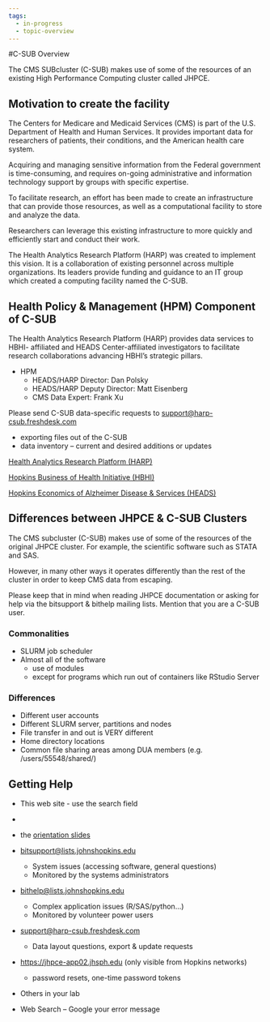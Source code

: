 ```yaml
---
tags:
  - in-progress
  - topic-overview
---
```


#C-SUB Overview

The CMS SUBcluster (C-SUB) makes use of some of the resources of an existing High Performance Computing cluster called JHPCE.

## Motivation to create the facility

The Centers for Medicare and Medicaid Services (CMS) is part of the U.S. Department of Health and Human Services. It provides important data for researchers of patients, their conditions, and the American health care system.

Acquiring and managing sensitive information from the Federal government is time-consuming, and requires on-going administrative and information technology support by groups with specific expertise.

To facilitate research, an effort has been made to create an infrastructure that can provide those resources, as well as a computational facility to store and analyze the data.

Researchers can leverage this existing infrastructure to more quickly and efficiently start and conduct their work.

The Health Analytics Research Platform (HARP) was created to implement this vision. It is a collaboration of existing personnel across multiple organizations. Its leaders provide funding and guidance to an IT group which created a computing facility named the C-SUB.

## Health Policy & Management (HPM) Component of C-SUB

The Health Analytics Research Platform (HARP) provides data services to HBHI- affiliated and HEADS Center-affiliated investigators to facilitate research collaborations advancing HBHI’s strategic pillars.

- HPM
  - HEADS/HARP Director: Dan Polsky 
  - HEADS/HARP Deputy Director: Matt Eisenberg 
  - CMS Data Expert: Frank Xu

Please send C-SUB data-specific requests to
support@harp-csub.freshdesk.com

- exporting files out of the C-SUB
- data inventory – current and desired additions or updates

[Health Analytics Research Platform (HARP)](https://hbhi.jhu.edu/affiliate-resource/health-analytics-research-platform-harp)

[Hopkins Business of Health Initiative (HBHI)](https://hbhi.jhu.edu/about-us)

[Hopkins Economics of Alzheimer Disease & Services (HEADS)](https://publichealth.jhu.edu/hopkins-economics-of-alzheimers-disease-and-services-center)

## Differences between JHPCE & C-SUB Clusters

The CMS subcluster (C-SUB) makes use of some of the resources of the original JHPCE cluster. For example, the scientific software such as STATA and SAS.

However, in many other ways it operates differently than the rest of the cluster in order to keep CMS data from escaping.

Please keep that in mind when reading JHPCE documentation or asking for help via the bitsupport & bithelp mailing lists. Mention that you are a C-SUB user.

### Commonalities
- SLURM job scheduler
- Almost all of the software
  - use of modules
  - except for programs which run out of containers like RStudio Server

### Differences
- Different user accounts
- Different SLURM server, partitions and nodes
- File transfer in and out is VERY different
- Home directory locations
- Common file sharing areas among DUA members (e.g. /users/55548/shared/)

## Getting Help


- This web site - use the search field
- 
- the [orientation slides](../orient/images/latest-csub-orient.pdf)

- bitsupport@lists.johnshopkins.edu
  - System issues (accessing software, general questions)
  - Monitored by the systems administrators

- bithelp@lists.johnshopkins.edu
  - Complex application issues (R/SAS/python...)
  - Monitored by volunteer power users

- support@harp-csub.freshdesk.com
  - Data layout questions, export & update requests

- https://jhpce-app02.jhsph.edu (only visible from Hopkins networks)
  - password resets, one-time password tokens

- Others in your lab
- Web Search – Google your error message
